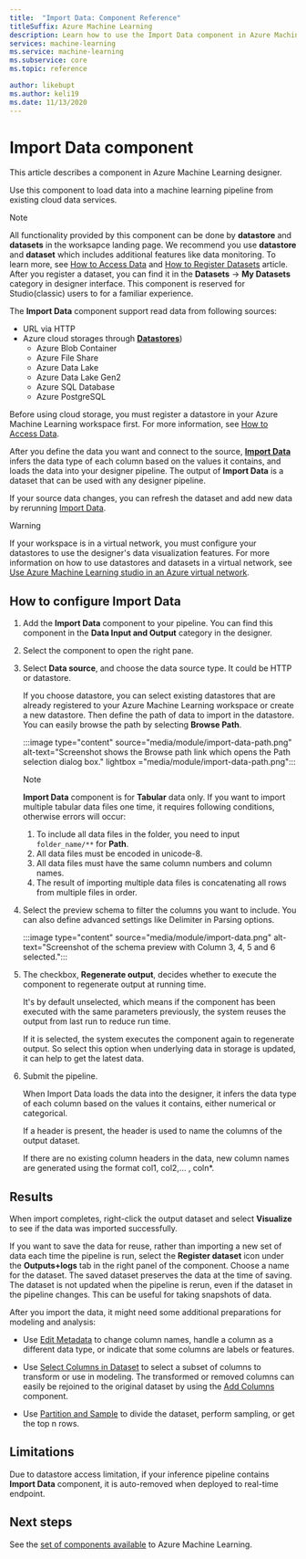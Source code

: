 ```yaml
---
title:  "Import Data: Component Reference"
titleSuffix: Azure Machine Learning
description: Learn how to use the Import Data component in Azure Machine Learning to load data into a machine learning pipeline from existing cloud data services.  
services: machine-learning
ms.service: machine-learning
ms.subservice: core
ms.topic: reference

author: likebupt
ms.author: keli19
ms.date: 11/13/2020
---
```

# Import Data component

This article describes a component in Azure Machine Learning designer.

Use this component to load data into a machine learning pipeline from existing cloud data services. 

> [!Note]
> All functionality provided by this component can be done by **datastore** and **datasets** in the worksapce landing page. We recommend you use **datastore** and **dataset** which includes additional features like data monitoring. To learn more, see [How to Access Data](../v1/how-to-access-data.md) and [How to Register Datasets](../v1/how-to-create-register-datasets.md) article.
>  After you register a dataset, you can find it in the **Datasets** -> **My Datasets** category in designer interface. This component is reserved for Studio(classic) users to for a familiar experience. 
>

The **Import Data** component support read data from following sources:

- URL via HTTP
- Azure cloud storages through [**Datastores**](../how-to-access-data.md))
    - Azure Blob Container
    - Azure File Share
    - Azure Data Lake
    - Azure Data Lake Gen2
    - Azure SQL Database
    - Azure PostgreSQL    

Before using cloud storage, you must register a datastore in your Azure Machine Learning workspace first. For more information, see [How to Access Data](../how-to-access-data.md). 

After you define the data you want and connect to the source, **[Import Data](./import-data.md)** infers the data type of each column based on the values it contains, and loads the data into your designer pipeline. The output of **Import Data** is a dataset that can be used with any designer pipeline.

If your source data changes, you can refresh the dataset and add new data by rerunning [Import Data](./import-data.md).

> [!WARNING]
> If your workspace is in a virtual network, you must configure your datastores to use the designer's data visualization features. For more information on how to use datastores and datasets in a virtual network, see [Use Azure Machine Learning studio in an Azure virtual network](../how-to-enable-studio-virtual-network.md).


## How to configure Import Data

1. Add the **Import Data** component to your pipeline. You can find this component in the **Data Input and Output** category in the designer.

1. Select the component to open the right pane.

1. Select **Data source**, and choose the data source type. It could be HTTP or datastore.

    If you choose datastore, you can select existing datastores that are already registered to your Azure Machine Learning workspace or create a new datastore. Then define the path of data to import in the datastore. You can easily browse the path by selecting **Browse Path**.

    :::image type="content" source="media/module/import-data-path.png" alt-text="Screenshot shows the Browse path link which opens the Path selection dialog box." lightbox ="media/module/import-data-path.png":::

    > [!NOTE]
    > **Import Data** component is for **Tabular** data only.
    > If you want to import multiple tabular data files one time, it requires following conditions, otherwise errors will occur:
    > 1. To include all data files in the folder, you need to input `folder_name/**` for **Path**.
    > 2. All data files must be encoded in unicode-8.
    > 3. All data files must have the same column numbers and column names.
    > 4. The result of importing multiple data files is concatenating all rows from multiple files in order.

1. Select the preview schema to filter the columns you want to include. You can also define advanced settings like Delimiter in Parsing options.

    :::image type="content" source="media/module/import-data.png" alt-text="Screenshot of the schema preview with Column 3, 4, 5 and 6 selected.":::

1. The checkbox, **Regenerate output**, decides whether to execute the component to regenerate output at running time.

    It's by default unselected, which means if the component has been executed with the same parameters previously, the system reuses the output from last run to reduce run time.

    If it is selected, the system executes the component again to regenerate output. So select this option when underlying data in storage is updated, it can help to get the latest data.


1. Submit the pipeline.

    When Import Data loads the data into the designer, it infers the data type of each column based on the values it contains, either numerical or categorical.

    If a header is present, the header is used to name the columns of the output dataset.

    If there are no existing column headers in the data, new column names are generated using the format col1, col2,… , coln*.

## Results

When import completes, right-click the output dataset and select **Visualize** to see if the data was imported successfully.

If you want to save the data for reuse, rather than importing a new set of data each time the pipeline is run, select the **Register dataset** icon under the **Outputs+logs** tab in the right panel of the component. Choose a name for the dataset. The saved dataset preserves the data at the time of saving. The dataset is not updated when the pipeline is rerun, even if the dataset in the pipeline changes. This can be useful for taking snapshots of data.

After you import the data, it might need some additional preparations for modeling and analysis:

- Use [Edit Metadata](./edit-metadata.md) to change column names, handle a column as a different data type, or indicate that some columns are labels or features.

- Use [Select Columns in Dataset](./select-columns-in-dataset.md) to select a subset of columns to transform or use in modeling. The transformed or removed columns can easily be rejoined to the original dataset by using the [Add Columns](./add-columns.md) component.  

- Use [Partition and Sample](./partition-and-sample.md) to divide the dataset, perform sampling, or get the top n rows.

## Limitations

Due to datastore access limitation, if your inference pipeline contains **Import Data** component, it is auto-removed when deployed to real-time endpoint.

## Next steps

See the [set of components available](component-reference.md) to Azure Machine Learning.
